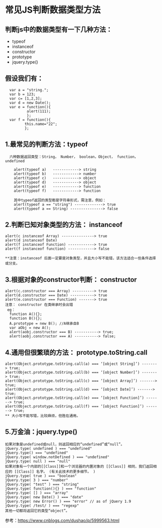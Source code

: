 # 常见JS判断数据类型方法

## 判断js中的数据类型有一下几种方法：
  * typeof
  * instanceof
  * constructor
  * prototype
  * jquery.type()

 ## 假设我们有： 
      var a = "string.";
      var b = 123;
      var c= [1,2,3];
      var d = new Date();
      var e = function(){
              alert(111);
              };
      var f = function(){
             this.name="22";
             };

## 1.最常见的判断方法：typeof
      六种数据返回类型：String， Number， boolean，Object， function， undefined
     
        alert(typeof a)   ------------> string
        alert(typeof b)   ------------> number
        alert(typeof c)   ------------> object
        alert(typeof d)   ------------> object
        alert(typeof e)   ------------> function
        alert(typeof f)   ------------> function

        其中typeof返回的类型都是字符串形式，需注意，例如：
        alert(typeof a == "string") -------------> true
        alert(typeof a == String) ---------------> false
       
 ## 2.判断已知对象类型的方法： instanceof
    
    alert(c instanceof Array) ---------------> true
    alert(d instanceof Date) 
    alert(f instanceof Function) ------------> true
    alert(f instanceof function) ------------> false

    **注意：instanceof 后面一定要是对象类型，并且大小写不能错，该方法适合一些条件选择或分支。

 ## 3.根据对象的constructor判断： constructor
    alert(c.constructor === Array) ----------> true
    alert(d.constructor === Date) -----------> true
    alert(e.constructor === Function) -------> true
    注意： constructor 在类继承时会出错
     eg：
      function A(){};
      function B(){};
      A.prototype = new B(); //A继承自B
      var aObj = new A();
      alert(aobj.constructor === B) -----------> true;
      alert(aobj.constructor === A) -----------> false;
     
  ## 4.通用但很繁琐的方法： prototype.toString.call
    alert(Object.prototype.toString.call(a) === ‘[object String]’) -------> true;
    alert(Object.prototype.toString.call(b) === ‘[object Number]’) -------> true;
    alert(Object.prototype.toString.call(c) === ‘[object Array]’) -------> true;
    alert(Object.prototype.toString.call(d) === ‘[object Date]’) -------> true;
    alert(Object.prototype.toString.call(e) === ‘[object Function]’) -------> true;
    alert(Object.prototype.toString.call(f) === ‘[object Function]’) -------> true;
    ** 大小写不能写错，比较麻烦，但胜在通用。

  ## 5.万金油：jquery.type()
  
    如果对象是undefined或null，则返回相应的“undefined”或“null”。
    jQuery.type( undefined ) === "undefined"
    jQuery.type() === "undefined"
    jQuery.type( window.notDefined ) === "undefined"
    jQuery.type( null ) === "null"
    如果对象有一个内部的[[Class]]和一个浏览器的内置对象的 [[Class]] 相同，我们返回相应的 [[Class]] 名字。 (有关此技术的更多细节。 )
    jQuery.type( true ) === "boolean"
    jQuery.type( 3 ) === "number"
    jQuery.type( "test" ) === "string"
    jQuery.type( function(){} ) === "function"
    jQuery.type( [] ) === "array"
    jQuery.type( new Date() ) === "date"
    jQuery.type( new Error() ) === "error" // as of jQuery 1.9
    jQuery.type( /test/ ) === "regexp"
    其他一切都将返回它的类型“object”。
    
    
 参考：https://www.cnblogs.com/dushao/p/5999563.html

